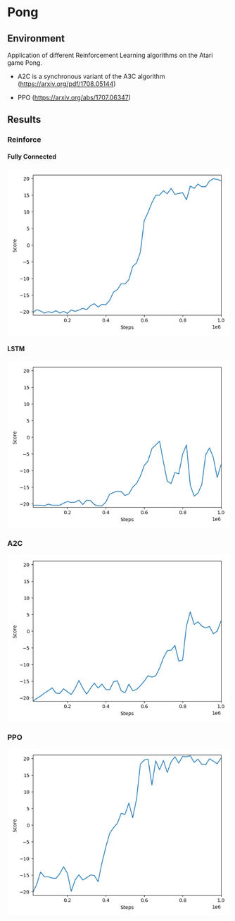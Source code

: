 # Pong
## Environment
Application of different Reinforcement Learning algorithms on the Atari game Pong.

* A2C is a synchronous variant of the A3C algorithm (https://arxiv.org/pdf/1708.05144)

* PPO (https://arxiv.org/abs/1707.06347)


## Results
### Reinforce 
#### Fully Connected
![](images/summary_reinforce_fc.png)

#### LSTM
![](images/summary_reinforce_lstm_5.png)

### A2C
![](images/summary_a2c_2.png)

### PPO
![](images/summary_ppo_fc.png)









